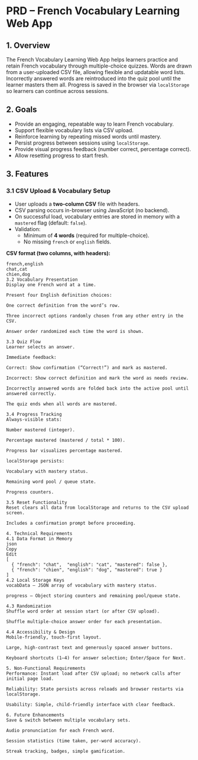 # PRD – French Vocabulary Learning Web App

## 1. Overview
The French Vocabulary Learning Web App helps learners practice and retain French vocabulary through multiple-choice quizzes. Words are drawn from a user-uploaded CSV file, allowing flexible and updatable word lists. Incorrectly answered words are reintroduced into the quiz pool until the learner masters them all. Progress is saved in the browser via `localStorage` so learners can continue across sessions.

## 2. Goals
- Provide an engaging, repeatable way to learn French vocabulary.
- Support flexible vocabulary lists via CSV upload.
- Reinforce learning by repeating missed words until mastery.
- Persist progress between sessions using `localStorage`.
- Provide visual progress feedback (number correct, percentage correct).
- Allow resetting progress to start fresh.

## 3. Features

### 3.1 CSV Upload & Vocabulary Setup
- User uploads a **two-column CSV** file with headers.
- CSV parsing occurs in-browser using JavaScript (no backend).
- On successful load, vocabulary entries are stored in memory with a `mastered` flag (default: `false`).
- Validation:
  - Minimum of **4 words** (required for multiple-choice).
  - No missing `french` or `english` fields.

**CSV format (two columns, with headers):**
```csv
french,english
chat,cat
chien,dog
3.2 Vocabulary Presentation
Display one French word at a time.

Present four English definition choices:

One correct definition from the word’s row.

Three incorrect options randomly chosen from any other entry in the CSV.

Answer order randomized each time the word is shown.

3.3 Quiz Flow
Learner selects an answer.

Immediate feedback:

Correct: Show confirmation (“Correct!”) and mark as mastered.

Incorrect: Show correct definition and mark the word as needs review.

Incorrectly answered words are folded back into the active pool until answered correctly.

The quiz ends when all words are mastered.

3.4 Progress Tracking
Always-visible stats:

Number mastered (integer).

Percentage mastered (mastered / total * 100).

Progress bar visualizes percentage mastered.

localStorage persists:

Vocabulary with mastery status.

Remaining word pool / queue state.

Progress counters.

3.5 Reset Functionality
Reset clears all data from localStorage and returns to the CSV upload screen.

Includes a confirmation prompt before proceeding.

4. Technical Requirements
4.1 Data Format in Memory
json
Copy
Edit
[
  { "french": "chat",  "english": "cat", "mastered": false },
  { "french": "chien", "english": "dog", "mastered": true }
]
4.2 Local Storage Keys
vocabData – JSON array of vocabulary with mastery status.

progress – Object storing counters and remaining pool/queue state.

4.3 Randomization
Shuffle word order at session start (or after CSV upload).

Shuffle multiple-choice answer order for each presentation.

4.4 Accessibility & Design
Mobile-friendly, touch-first layout.

Large, high-contrast text and generously spaced answer buttons.

Keyboard shortcuts (1–4) for answer selection; Enter/Space for Next.

5. Non-Functional Requirements
Performance: Instant load after CSV upload; no network calls after initial page load.

Reliability: State persists across reloads and browser restarts via localStorage.

Usability: Simple, child-friendly interface with clear feedback.

6. Future Enhancements
Save & switch between multiple vocabulary sets.

Audio pronunciation for each French word.

Session statistics (time taken, per-word accuracy).

Streak tracking, badges, simple gamification.
